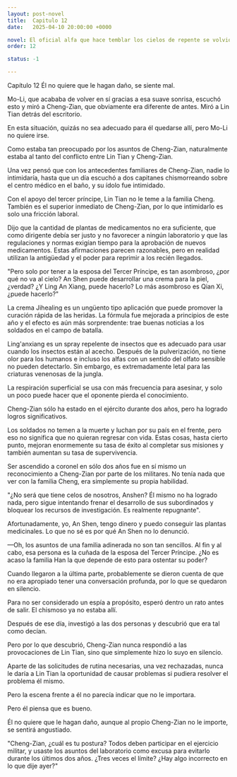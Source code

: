 ```yaml
---
layout: post-novel
title:  Capitulo 12
date:   2025-04-10 20:00:00 +0000

novel: El oficial alfa que hace temblar los cielos de repente se volvió dulce
order: 12

status: -1

---
```


Capítulo 12 Él no quiere que le hagan daño, se siente mal.

Mo-Li, que acababa de volver en sí gracias a esa suave sonrisa, escuchó esto y miró a Cheng-Zian, que obviamente era diferente de antes. Miró a Lin Tian detrás del escritorio.

En esta situación, quizás no sea adecuado para él quedarse allí, pero Mo-Li no quiere irse.

Como estaba tan preocupado por los asuntos de Cheng-Zian, naturalmente estaba al tanto del conflicto entre Lin Tian y Cheng-Zian.

Una vez pensó que con los antecedentes familiares de Cheng-Zian, nadie lo intimidaría, hasta que un día escuchó a dos capitanes chismorreando sobre el centro médico en el baño, y su ídolo fue intimidado.

Con el apoyo del tercer príncipe, Lin Tian no le teme a la familia Cheng. También es el superior inmediato de Cheng-Zian, por lo que intimidarlo es solo una fricción laboral.

Dijo que la cantidad de plantas de medicamentos no era suficiente, que como dirigente debía ser justo y no favorecer a ningún laboratorio y que las regulaciones y normas exigían tiempo para la aprobación de nuevos medicamentos. Estas afirmaciones parecen razonables, pero en realidad utilizan la antigüedad y el poder para reprimir a los recién llegados.

"Pero solo por tener a la esposa del Tercer Príncipe, es tan asombroso, ¿por qué no va al cielo? An Shen puede desarrollar una crema para la piel, ¿verdad? ¿Y Ling An Xiang, puede hacerlo? Lo más asombroso es Qian Xi, ¿puede hacerlo?"

La crema Jihealing es un ungüento tipo aplicación que puede promover la curación rápida de las heridas. La fórmula fue mejorada a principios de este año y el efecto es aún más sorprendente: trae buenas noticias a los soldados en el campo de batalla.

Ling'anxiang es un spray repelente de insectos que es adecuado para usar cuando los insectos están al acecho. Después de la pulverización, no tiene olor para los humanos e incluso los alfas con un sentido del olfato sensible no pueden detectarlo. Sin embargo, es extremadamente letal para las criaturas venenosas de la jungla.

La respiración superficial se usa con más frecuencia para asesinar, y solo un poco puede hacer que el oponente pierda el conocimiento.

Cheng-Zian sólo ha estado en el ejército durante dos años, pero ha logrado logros significativos.

Los soldados no temen a la muerte y luchan por su país en el frente, pero eso no significa que no quieran regresar con vida. Estas cosas, hasta cierto punto, mejoran enormemente su tasa de éxito al completar sus misiones y también aumentan su tasa de supervivencia.

Ser ascendido a coronel en sólo dos años fue en sí mismo un reconocimiento a Cheng-Zian por parte de los militares. No tenía nada que ver con la familia Cheng, era simplemente su propia habilidad.

"¿No será que tiene celos de nosotros, Anshen? Él mismo no ha logrado nada, pero sigue intentando frenar el desarrollo de sus subordinados y bloquear los recursos de investigación. Es realmente repugnante".

Afortunadamente, yo, An Shen, tengo dinero y puedo conseguir las plantas medicinales. Lo que no sé es por qué An Shen no lo denunció.

—Oh, los asuntos de una familia adinerada no son tan sencillos. Al fin y al cabo, esa persona es la cuñada de la esposa del Tercer Príncipe. ¿No es acaso la familia Han la que depende de esto para ostentar su poder?

Cuando llegaron a la última parte, probablemente se dieron cuenta de que no era apropiado tener una conversación profunda, por lo que se quedaron en silencio.

Para no ser considerado un espía a propósito, esperó dentro un rato antes de salir. El chismoso ya no estaba allí.

Después de ese día, investigó a las dos personas y descubrió que era tal como decían.

Pero por lo que descubrió, Cheng-Zian nunca respondió a las provocaciones de Lin Tian, sino que simplemente hizo lo suyo en silencio.

Aparte de las solicitudes de rutina necesarias, una vez rechazadas, nunca le daría a Lin Tian la oportunidad de causar problemas si pudiera resolver el problema él mismo.

Pero la escena frente a él no parecía indicar que no le importara.

Pero él piensa que es bueno.

Él no quiere que le hagan daño, aunque al propio Cheng-Zian no le importe, se sentirá angustiado.

"Cheng-Zian, ¿cuál es tu postura? Todos deben participar en el ejercicio militar, y usaste los asuntos del laboratorio como excusa para evitarlo durante los últimos dos años. ¿Tres veces el límite? ¿Hay algo incorrecto en lo que dije ayer?"





